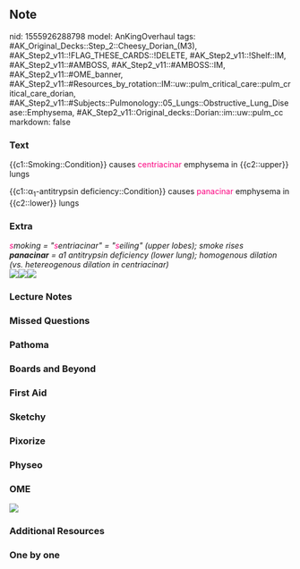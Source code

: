 ## Note
nid: 1555926288798
model: AnKingOverhaul
tags: #AK_Original_Decks::Step_2::Cheesy_Dorian_(M3), #AK_Step2_v11::!FLAG_THESE_CARDS::!DELETE, #AK_Step2_v11::!Shelf::IM, #AK_Step2_v11::#AMBOSS, #AK_Step2_v11::#AMBOSS::IM, #AK_Step2_v11::#OME_banner, #AK_Step2_v11::#Resources_by_rotation::IM::uw::pulm_critical_care::pulm_critical_care_dorian, #AK_Step2_v11::#Subjects::Pulmonology::05_Lungs::Obstructive_Lung_Disease::Emphysema, #AK_Step2_v11::Original_decks::Dorian::im::uw::pulm_cc
markdown: false

### Text
{{c1::Smoking::Condition}} causes <font color=
"#FC0280">centriacinar</font> emphysema in {{c2::upper}} lungs
<div>
  {{c1::α<sub>1</sub>-antitrypsin deficiency::Condition}} causes
  <font color="#FC0280">panacinar</font> emphysema in {{c2::lower}}
  lungs
</div>

### Extra
<div>
  <i><font color="#FC0280">s</font>moking = "<font color=
  "#FC0280">s</font>entriacinar" = "<font color=
  "#FC0280">s</font>eiling" (upper lobes); smoke rises</i>
</div>
<div>
  <i><b>panacinar</b> = a1 antitrypsin deficiency (lower lung);
  homogenous dilation (vs. hetereogenous dilation in
  centriacinar)</i>
</div>
<div><img src="paste-4139480889950209.jpg"><img src=
"paste-1439355210039297.jpg"><img src="AAT.png"></div>

### Lecture Notes


### Missed Questions


### Pathoma


### Boards and Beyond


### First Aid


### Sketchy


### Pixorize


### Physeo


### OME
<div class="ome-widget">
  <a href="https://onlinemeded.org?ref=anki"><img src=
  "_OME_AnkiFlashcards_General_4.png"></a>
</div>

### Additional Resources


### One by one

